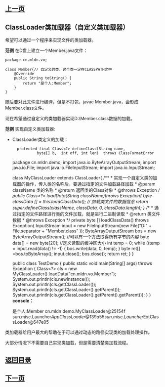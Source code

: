 ## [上一页](course107)
##  ClassLoader类加载器（自定义类加载器）

希望可以通过一个程序来实现文件的类加载器。

**范例** 在D盘上建立一个Member.java文件：

	package cn.mldn.vo;
	
	class Member{// 自定义的类，这个类一定在CLASSPATH之中
		@Override
		public String toString() {
			return "是个人:Member";
		}
	}

随后要对此文件进行编译，但是不打包，javac Member.java，会形成Member.class文件。

现在希望通过自定义的类加载器实现D:\Member.class数据的加载。

**范例** 实现自定义类加载器:

- ClassLoader类定义的加载：

		protected final Class<?> defineClass(String name,
	  			 byte[] b,  int off, int len)  throws ClassFormatError

	package cn.mldn.demo;
	import java.io.ByteArrayOutputStream;
	import java.io.File;
	import java.io.FileInputStream;
	import java.io.InputStream;
	
	class MyClassLoader extends ClassLoader{
		/**
		 * 实现一个自定义类的加载器的操作，传入类的名称后，要通过指定的文件加载路径加载
		 * @param className 类的名称
		 * @return 返回类的Class对象
		 * @throws Exception
		 */
		public Class<?> loadData(String className)throws Exception{
			byte classData []  = this.loadClassData(); // 加载类文件的数据信息
			return super.defineClass(className, classData, 0, classData.length);
		}
		/**
		 * 通过指定的文件路径进行类的文件加载，就是进行二进制读取
		 * @return 类文件数据
		 * @throws Exception
		 */
		private byte [] loadClassData() throws Exception{
			InputStream input  = new FileInputStream(new File("D:" + File.separator + "Member.class" ));
			ByteArrayOutputStream bos = new ByteArrayOutputStream(); //可以有一个方法取得所有字节的内容
			byte data[] = new byte[20]; //定义读取的缓冲区大小
			int temp = 0;
			while ((temp = input.read(data)) != -1) {
				bos.write(data, 0, temp);
			}
			byte ret[] =bos.toByteArray();
			input.close();
			bos.close();
			return ret;
		}
	}
	
	public class TestDemo {
		public static void main(String[] args) throws Exception {
			Class<?> cls = new MyClassLoader().loadData("cn.mldn.vo.Member");
			System.out.println(cls.newInstance());
			System.out.println(cls.getClassLoader());
			System.out.println(cls.getClassLoader().getParent());
			System.out.println(cls.getClassLoader().getParent().getParent());
		} 
	}
**console：**

	是个人:Member
	cn.mldn.demo.MyClassLoader@25154f
	sun.misc.Launcher$AppClassLoader@139a55
	sun.misc.Launcher$ExtClassLoader@647e05
	
类加载器给用户最大的帮助在于可以通过动态的路径实现类的加载处理操作。

大部分情况下不需要自己实现类加载，但是需要清楚类加载流程。



## [返回目录](https://wuchengcheng110120.github.io/aliyunjava3/list)
## [下一页](course109)
